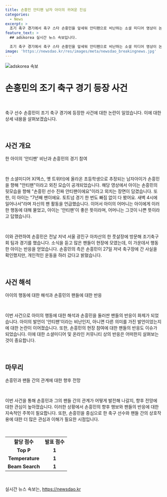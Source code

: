 ```yaml
---
title: 손흥민 안티팬 남자 아이의 귀여운 진심
categories:
  - News
excerpt: >
  조기 축구 경기에서 축구 스타 손흥민을 앞세워 안티팬으로 비난하는 소셜 미디어 영상이 논란을 빚고 있다. 영상에는 손흥민을 추적하며 안티팬이라고 외치는 어린 남자아이의 목소리가 담겨있다. 이에 손흥민의 팬으로 보이는 아이의 어머니는 웃으며 아이를 달래고 있다. 또한, 손흥민은 이날 조기 축구 경기에 참여하며 팬들의 열렬한 지지를 받았다. 손흥민 측은 이에 대해 별다른 입장을 내지 않았지만, 손흥민은 풋살장에서 팬들과의 접촉을 통해 소속팀에 대한 애정을 피력했다.
feature_text: >
  ## adskorea 실시간 뉴스 속보입니다.

  조기 축구 경기에서 축구 스타 손흥민을 앞세워 안티팬으로 비난하는 소셜 미디어 영상이 논란을 빚고 있다. 영상에는 손흥민을 추적하며 안티팬이라고 외치는 어린 남자아이의 목소리가 담겨있다. 이에 손흥민의 팬으로 보이는 아이의 어머니는 웃으며 아이를 달래고 있다. 또한, 손흥민은 이날 조기 축구 경기에 참여하며 팬들의 열렬한 지지를 받았다. 손흥민 측은 이에 대해 별다른 입장을 내지 않았지만, 손흥민은 풋살장에서 팬들과의 접촉을 통해 소속팀에 대한 애정을 피력했다.
image: 'https://newsdao.kr/res/images/meta/newsdao_breakingnews.jpg'
---
```


<p><img src="https://newsdao.kr/res/images/meta/newsdao_breakingnews.jpg" alt="adskorea 속보" /></p>

<h1 data-ke-size="size26"><b>손흥민</b>의 조기 축구 경기 등장 사건</h1>

<p data-ke-size="size16">&nbsp;</p>

<p>축구 선수 손흥민이 조기 축구 경기에 등장한 사건에 대한 논란이 일었습니다. 이에 대한 상세 내용을 살펴보겠습니다.</p>

<p data-ke-size="size16">&nbsp;</p>

<h2 data-ke-size="size26">사건 개요</h2>

<p data-ke-size="size16">한 아이의 '안티팬' 비난과 손흥민의 경기 참여</p>

<p data-ke-size="size16">&nbsp;</p>

<p>한 소셜미디어 X(엑스, 옛 트위터)에 올라온 초등학생으로 추정되는 남자아이가 손흥민을 향해 "안티팬"이라고 외친 모습이 공개되었습니다. 해당 영상에서 아이는 손흥민의 뒷모습을 향해 "손흥민 선수 진짜 안티팬이에요"이라고 외치는 장면이 담겼습니다. 또한, 이 아이는 "7년째 팬이에요. 토트넘 경기 한 번도 빠짐 없이 다 봤어요. 새벽 4시에 일어나서"라며 자신의 팬 활동을 언급했습니다. 이어서 아이의 어머니는 아이에게 이러한 행동에 대해 물었고, 아이는 '안티팬'이 좋은 뜻이라며, 어머니는 그것이 나쁜 뜻이라고 답했습니다.</p></p>

<p data-ke-size="size16">&nbsp;</p>

<p>이와 관련하여 손흥민은 전날 저녁 서울 광진구 아차산의 한 풋살장에 방문해 조기축구회 팀과 경기를 했습니다. 소식을 듣고 많은 팬들이 현장에 모였는데, 이 가운데서 행동한 아이는 반응을 얻었습니다. 손흥민의 측은 손흥민이 27일 저녁 축구장에 간 사실을 확인했지만, 개인적인 운동을 하러 갔다고 밝혔습니다.</p></p>

<p data-ke-size="size16">&nbsp;</p>

<h2 data-ke-size="size26">사건 해석</h2>

<p data-ke-size="size16">아이의 행동에 대한 해석과 손흥민의 팬들에 대한 반응</p>

<p data-ke-size="size16">&nbsp;</p>

<p>이번 사건으로 아이의 행동에 대한 해석과 손흥민을 둘러싼 팬들의 반응이 화제가 되었습니다. 아이의 발언이 '안티팬'이라는 비난인지, 아니면 다른 의미를 가진 발언이었는지에 대한 논란이 이어졌습니다. 또한, 손흥민의 현장 참여에 대한 팬들의 반응도 이슈가 되었습니다. 이에 대한 소셜미디어 및 온라인 커뮤니티 상의 반응은 어떠한지 살펴보는 것이 중요합니다.</p></p>

<p data-ke-size="size16">&nbsp;</p>

<h2 data-ke-size="size26">마무리</h2>

<p data-ke-size="size16">손흥민과 팬들 간의 관계에 대한 향후 전망</p>

<p data-ke-size="size16">&nbsp;</p>

<p>이번 사건을 통해 손흥민과 그의 팬들 간의 관계가 어떻게 발전해 나갈지, 향후 전망에 대한 관심이 높아졌습니다. 이러한 상황에서 손흥민의 향후 행보와 팬들의 반응에 대한 지속적인 주목이 필요합니다. 또한, 손흥민을 중심으로 한 축구 선수와 팬들 간의 상호작용에 대한 더 많은 관심과 이해가 필요한 시점입니다.</p></p>

<p data-ke-size="size16">&nbsp;</p>

<table>
<tbody>
<tr>
<td style="text-align: center;"><b>할당 점수</b></td>
<td style="text-align: center;"><b>발표 점수</b></td>
</tr>
<tr>
<td style="text-align: center; height: 17px;"><b>Top P</b></td>
<td style="text-align: center; height: 17px;"><b>1</b></td>
</tr>
<tr>
<td style="text-align: center; height: 17px;"><b>Temperature</b></td>
<td style="text-align: center; height: 17px;"><b>1</b></td>
</tr>
<tr>
<td style="text-align: center; height: 17px;"><b>Beam Search</b></td>
<td style="text-align: center; height: 17px;"><b>1</b></td>
</tr>
</tbody>
</table>

<p data-ke-size="size16">&nbsp;</p>
실시간 뉴스 속보는, <a href="https://newsdao.kr" rel="dofollow">https://newsdao.kr</a>


